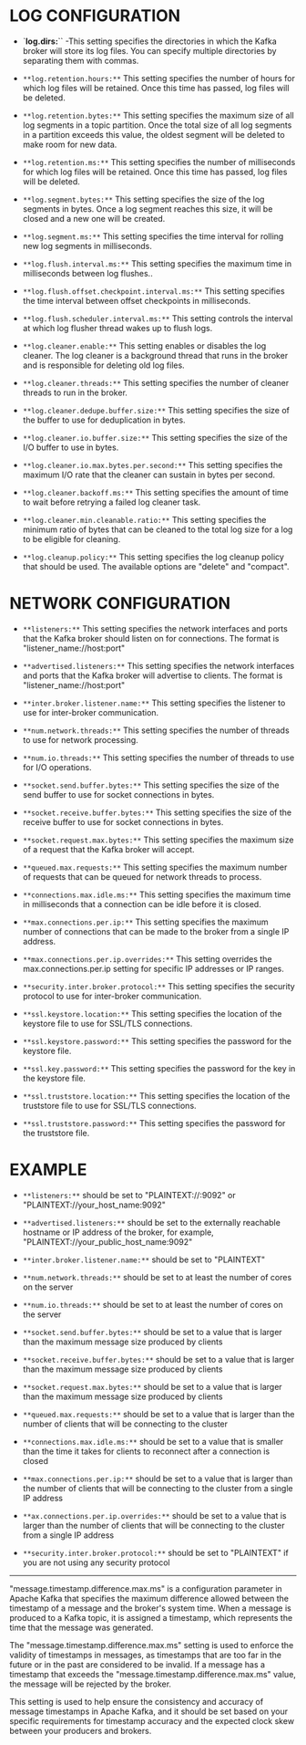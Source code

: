 # LOG CONFIGURATION

- `**log.dirs:**`` -This setting specifies the directories in which the Kafka broker will store its log files. You can specify multiple directories by separating them with commas.

- `**log.retention.hours:**` This setting specifies the number of hours for which log files will be retained. Once this time has passed, log files will be deleted.

- `**log.retention.bytes:**` This setting specifies the maximum size of all log segments in a topic partition. Once the total size of all log segments in a partition exceeds this value, the oldest segment will be deleted to make room for new data.

- `**log.retention.ms:**` This setting specifies the number of milliseconds for which log files will be retained. Once this time has passed, log files will be deleted.

- `**log.segment.bytes:**` This setting specifies the size of the log segments in bytes. Once a log segment reaches this size, it will be closed and a new one will be created.

- `**log.segment.ms:**` This setting specifies the time interval for rolling new log segments in milliseconds.

- `**log.flush.interval.ms:**` This setting specifies the maximum time in milliseconds between log flushes..

- `**log.flush.offset.checkpoint.interval.ms:**` This setting specifies the time interval between offset checkpoints in milliseconds.

- `**log.flush.scheduler.interval.ms:**` This setting controls the interval at which log flusher thread wakes up to flush logs.

- `**log.cleaner.enable:**` This setting enables or disables the log cleaner. The log cleaner is a background thread that runs in the broker and is responsible for deleting old log files.

- `**log.cleaner.threads:**` This setting specifies the number of cleaner threads to run in the broker.

- `**log.cleaner.dedupe.buffer.size:**` This setting specifies the size of the buffer to use for deduplication in bytes.

- `**log.cleaner.io.buffer.size:**` This setting specifies the size of the I/O buffer to use in bytes.

- `**log.cleaner.io.max.bytes.per.second:**` This setting specifies the maximum I/O rate that the cleaner can sustain in bytes per second.

- `**log.cleaner.backoff.ms:**` This setting specifies the amount of time to wait before retrying a failed log cleaner task.

- `**log.cleaner.min.cleanable.ratio:**` This setting specifies the minimum ratio of bytes that can be cleaned to the total log size for a log to be eligible for cleaning.

- `**log.cleanup.policy:**` This setting specifies the log cleanup policy that should be used. The available options are "delete" and "compact".


# NETWORK CONFIGURATION   

- `**listeners:**` This setting specifies the network interfaces and ports that the Kafka broker should listen on for connections. The format is "listener_name://host:port"

- `**advertised.listeners:**` This setting specifies the network interfaces and ports that the Kafka broker will advertise to clients. The format is "listener_name://host:port"

- `**inter.broker.listener.name:**` This setting specifies the listener to use for inter-broker communication.

- `**num.network.threads:**` This setting specifies the number of threads to use for network processing.

- `**num.io.threads:**` This setting specifies the number of threads to use for I/O operations.

- `**socket.send.buffer.bytes:**` This setting specifies the size of the send buffer to use for socket connections in bytes.

- `**socket.receive.buffer.bytes:**` This setting specifies the size of the receive buffer to use for socket connections in bytes.

- `**socket.request.max.bytes:**` This setting specifies the maximum size of a request that the Kafka broker will accept.

- `**queued.max.requests:**` This setting specifies the maximum number of requests that can be queued for network threads to process.

- `**connections.max.idle.ms:**` This setting specifies the maximum time in milliseconds that a connection can be idle before it is closed.

- `**max.connections.per.ip:**` This setting specifies the maximum number of connections that can be made to the broker from a single IP address.

- `**max.connections.per.ip.overrides:**` This setting overrides the max.connections.per.ip setting for specific IP addresses or IP ranges.

- `**security.inter.broker.protocol:**` This setting specifies the security protocol to use for inter-broker communication.

- `**ssl.keystore.location:**` This setting specifies the location of the keystore file to use for SSL/TLS connections.

- `**ssl.keystore.password:**` This setting specifies the password for the keystore file.

- `**ssl.key.password:**` This setting specifies the password for the key in the keystore file.

- `**ssl.truststore.location:**` This setting specifies the location of the truststore file to use for SSL/TLS connections.

- `**ssl.truststore.password:**` This setting specifies the password for the truststore file.

# EXAMPLE

 
 - `**listeners:**` should be set to "PLAINTEXT://:9092" or "PLAINTEXT://your_host_name:9092"

- `**advertised.listeners:**` should be set to the externally reachable hostname or IP address of the broker, for example, "PLAINTEXT://your_public_host_name:9092"

- `**inter.broker.listener.name:**` should be set to "PLAINTEXT"

- `**num.network.threads:**` should be set to at least the number of cores on the server

- `**num.io.threads:**` should be set to at least the number of cores on the server

- `**socket.send.buffer.bytes:**` should be set to a value that is larger than the maximum message size produced by clients

- `**socket.receive.buffer.bytes:**` should be set to a value that is larger than the maximum message size produced by clients

- `**socket.request.max.bytes:**` should be set to a value that is larger than the maximum message size produced by clients

- `**queued.max.requests:**` should be set to a value that is larger than the number of clients that will be connecting to the cluster

- `**connections.max.idle.ms:**` should be set to a value that is smaller than the time it takes for clients to reconnect after a connection is closed

- `**max.connections.per.ip:**` should be set to a value that is larger than the number of clients that will be connecting to the cluster from a single IP address

- `**ax.connections.per.ip.overrides:**` should be set to a value that is larger than the number of clients that will be connecting to the cluster from a single IP address

- `**security.inter.broker.protocol:**` should be set to "PLAINTEXT" if you are not using any security protocol


---

"message.timestamp.difference.max.ms" is a configuration parameter in Apache Kafka that specifies the maximum difference allowed between the timestamp of a message and the broker's system time. When a message is produced to a Kafka topic, it is assigned a timestamp, which represents the time that the message was generated.

The "message.timestamp.difference.max.ms" setting is used to enforce the validity of timestamps in messages, as timestamps that are too far in the future or in the past are considered to be invalid. If a message has a timestamp that exceeds the "message.timestamp.difference.max.ms" value, the message will be rejected by the broker.

This setting is used to help ensure the consistency and accuracy of message timestamps in Apache Kafka, and it should be set based on your specific requirements for timestamp accuracy and the expected clock skew between your producers and brokers.